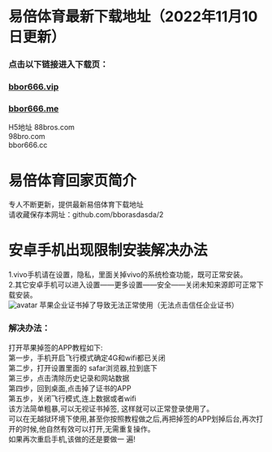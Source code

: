 # 易倍体育最新下载地址（2022年11月10日更新）

### 点击以下链接进入下载页：

### [bbor666.vip](http://bbor666.vip)<br>

### [bbor666.me](http://bbor666.me)<br>

H5地址
88bros.com<br>
98bro.com<br>
bbor666.cc<br>

# 易倍体育回家页简介

专人不断更新，提供最新易倍体育下载地址<br>
请收藏保存本网址：github.com/bborasdasda/2<br>

# 安卓手机出现限制安装解决办法

1.vivo手机请在设置，隐私，里面关掉vivo的系统检查功能，既可正常安装。<br>
2.其它安卓手机可以进入设置——更多设置——安全——关闭未知来源即可正常下载安装。<br>
![avatar](https://static.runoob.com/images/demo/demo1.jpg)
苹果企业证书掉了导致无法正常使用（无法点击信任企业证书）<br>

### 解决办法：

打开苹果掉签的APP教程如下:<br>
第一步，手机开启飞行模式确定4G和wifi都已关闭<br>
第二步，打开设置里面的 safar浏览器,拉到底下<br>
第三步，点击清除历史记录和网站数据<br>
第四步，回到桌面,点击掉了证书的APP<br>
第五步，关闭飞行模式,连上数据或者wifi<br>
该方法简单粗暴,可以无视证书掉签, 这样就可以正常登录使用了。<br>
可以在无越狱环境下使用,甚至你按照教程做之后,再把掉签的APP划掉后台,再次打开的时候,他自然有效可以打开,无需重复操作。<br>
如果再次重启手机,该做的还是要做一 遍!<br>
